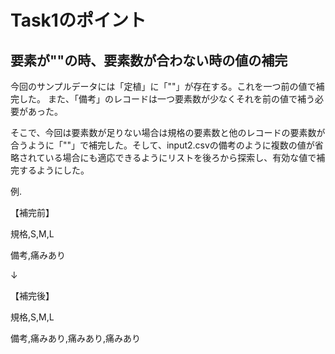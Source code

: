 # Task1のポイント
## 要素が""の時、要素数が合わない時の値の補完　
今回のサンプルデータには「定植」に「""」が存在する。これを一つ前の値で補完した。
また、「備考」のレコードは一つ要素数が少なくそれを前の値で補う必要があった。

そこで、今回は要素数が足りない場合は規格の要素数と他のレコードの要素数が合うように「""」で補完した。そして、input2.csvの備考のように複数の値が省略されている場合にも適応できるようにリストを後ろから探索し、有効な値で補完するようにした。

例.

【補完前】

規格,S,M,L

備考,痛みあり

↓

【補完後】

規格,S,M,L

備考,痛みあり,痛みあり,痛みあり